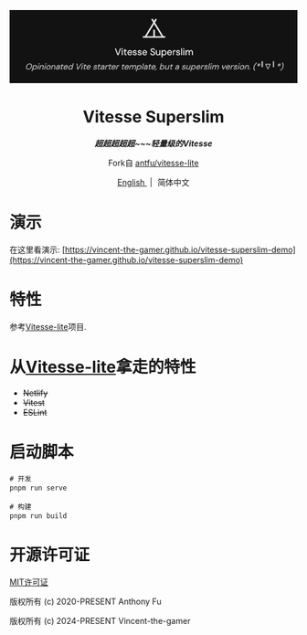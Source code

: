 <p align="center">
    <img src=".github/logo.png"/>
</p>

<h1 align="center">
    Vitesse Superslim
</h1>

<p align="center">
    <b>
        <i>超超超超超~~~轻量级的Vitesse</i>
    </b>
</p>

<p align="center">
    Fork自
    <a href="https://github.com/antfu/vitesse-lite" target="_blank">antfu/vitesse-lite</a>
</p>

<p align="center">
    <span>
    <a href="./README.md" target="_blank">
        English
    </a>
    </span>
    <span style="margin-inline: 5px;">|</span>
    <span>简体中文</span>
</p>

# 演示
在这里看演示: [https://vincent-the-gamer.github.io/vitesse-superslim-demo](https://vincent-the-gamer.github.io/vitesse-superslim-demo)

# 特性
参考[Vitesse-lite](https://github.com/antfu/vitesse-lite)项目.

# 从[Vitesse-lite](https://github.com/antfu/vitesse-lite)拿走的特性

- ~~Netlify~~
- ~~Vitest~~
- ~~ESLint~~

# 启动脚本

```shell
# 开发
pnpm run serve

# 构建
pnpm run build
```

# 开源许可证
[MIT许可证](./LICENSE)

版权所有 (c) 2020-PRESENT Anthony Fu

版权所有 (c) 2024-PRESENT Vincent-the-gamer